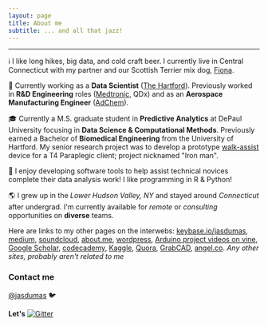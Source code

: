 ```yaml
---
layout: page
title: About me
subtitle: ... and all that jazz!
---
```


-------------
:information_source: I like long hikes, big data, and cold craft beer. I currently live in Central Connecticut with my partner and our Scottish Terrier mix dog,
[Fiona](https://twitter.com/jasdumas/status/679480102443417600).

:briefcase: Currently working as a **Data Scientist** ([The Hartford](https://www.thehartford.com/)). Previously worked in **R&D Engineering** roles ([Medtronic](http://www.medtronic.com/covidien), QDx) and as an **Aerospace Manufacturing Engineer** ([AdChem](http://acmt.aero/)).

:mortar_board: Currently a M.S. graduate student in **Predictive Analytics** at DePaul University focusing in **Data Science & Computational Methods**. Previously earned a Bachelor of **Biomedical Engineering** from the University of Hartford. My senior research project was to develop a prototype [walk-assist](http://www.tuvie.com/wp-content/uploads/ekso-bionic-suit1.jpg) device for a T4 Paraplegic client; project nicknamed "Iron man".

:floppy_disk: I enjoy developing software tools to help assist technical novices complete their data analysis work! I like programming in R & Python!

:earth_americas: I grew up in the *Lower Hudson Valley, NY* and stayed around *Connecticut* after undergrad. I'm currently available for *remote* or *consulting* opportunities on **diverse** teams.


Here are links to my other pages on the interwebs: [keybase.io/jasdumas](keybase.io/jasdumas), [medium](https://medium.com/@jasdumas), [soundcloud](https://soundcloud.com/jasmine-dumas), [about.me](https://about.me/jasminedumas), [wordpress](https://jasdumas.wordpress.com/), [Arduino project videos on vine](https://vine.co/Jasmine.Dumas), [Google Scholar](https://scholar.google.com/citations?user=Yt3WKXsAAAAJ&hl=en), [codecademy](https://www.codecademy.com/jmdumas), [Kaggle](https://www.kaggle.com/jasdumas), [Quora](https://www.quora.com/profile/Jasmine-Dumas), [GrabCAD](https://grabcad.com/jasmine.dumas-1/projects), [angel.co](https://angel.co/jasmine-dumas). *Any other sites, probably aren't related to me*

### Contact me

[@jasdumas](https://twitter.com/jasdumas) :bird:

**Let's**   [![Gitter](https://badges.gitter.im/jasdumas/jasdumas.github.io.svg)](https://gitter.im/jasdumas/jasdumas.github.io?utm_source=badge&utm_medium=badge&utm_campaign=pr-badge)
